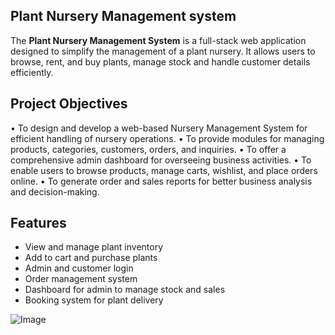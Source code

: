 ## Plant Nursery Management system

The **Plant Nursery Management System** is a full-stack web application designed to simplify the management of a plant nursery. It allows users to browse, rent, and buy plants, manage stock and handle customer details efficiently.

## Project Objectives
•	To design and develop a web-based Nursery Management System for efficient handling of nursery operations.
•	To provide modules for managing products, categories, customers, orders, and inquiries.
•	To offer a comprehensive admin dashboard for overseeing business activities.
•	To enable users to browse products, manage carts, wishlist, and place orders online.
•	To generate order and sales reports for better business analysis and decision-making.

## Features

- View and manage plant inventory
- Add to cart and purchase plants
- Admin and customer login
- Order management system
- Dashboard for admin to manage stock and sales
- Booking system for plant delivery


![Image](https://github.com/user-attachments/assets/d97c2e30-fae0-4faa-bec3-6edb9d64f865)
